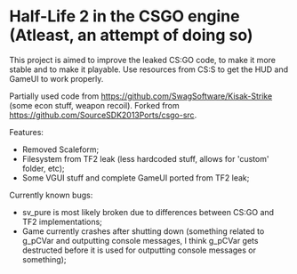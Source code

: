# Half-Life 2 in the CSGO engine (Atleast, an attempt of doing so)

This project is aimed to improve the leaked CS:GO code, to make it more stable and to make it playable.
Use resources from CS:S to get the HUD and GameUI to work properly.

Partially used code from https://github.com/SwagSoftware/Kisak-Strike (some econ stuff, weapon recoil).
Forked from https://github.com/SourceSDK2013Ports/csgo-src.

Features:
- Removed Scaleform;
- Filesystem from TF2 leak (less hardcoded stuff, allows for 'custom' folder, etc);
- Some VGUI stuff and complete GameUI ported from TF2 leak;

Currently known bugs:
- sv_pure is most likely broken due to differences between CS:GO and TF2 implementations;
- Game currently crashes after shutting down (something related to g_pCVar and outputting console messages,
  I think g_pCVar gets destructed before it is used for outputting console messages or something);
